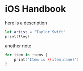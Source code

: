 # iOS Handbook

here is a description

```swift
let artist = "Taylor Swift"
print(flag)
```

another note

```swift
for item in items {
    print("Item is \(item.name)")
}
```

